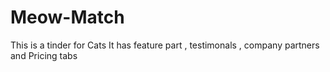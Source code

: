# Meow-Match
 This is a tinder for Cats
It has feature part , testimonals , company partners and Pricing tabs
